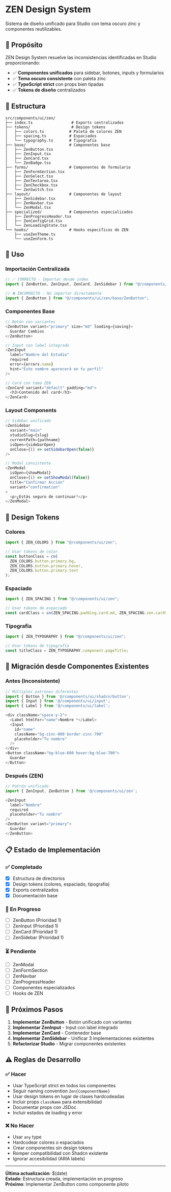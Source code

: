 # ZEN Design System

Sistema de diseño unificado para Studio con tema oscuro zinc y componentes reutilizables.

## 🎯 **Propósito**

ZEN Design System resuelve las inconsistencias identificadas en Studio proporcionando:

- ✅ **Componentes unificados** para sidebar, botones, inputs y formularios
- ✅ **Tema oscuro consistente** con paleta zinc
- ✅ **TypeScript strict** con props bien tipadas
- ✅ **Tokens de diseño** centralizados

## 📁 **Estructura**

```
src/components/ui/zen/
├── index.ts                 # Exports centralizados
├── tokens/                  # Design tokens
│   ├── colors.ts           # Paleta de colores ZEN
│   ├── spacing.ts          # Espaciados
│   └── typography.ts       # Tipografía
├── base/                   # Componentes base
│   ├── ZenButton.tsx
│   ├── ZenInput.tsx
│   ├── ZenCard.tsx
│   └── ZenBadge.tsx
├── forms/                  # Componentes de formulario
│   ├── ZenFormSection.tsx
│   ├── ZenSelect.tsx
│   ├── ZenTextarea.tsx
│   ├── ZenCheckbox.tsx
│   └── ZenSwitch.tsx
├── layout/                 # Componentes de layout
│   ├── ZenSidebar.tsx
│   ├── ZenNavbar.tsx
│   └── ZenModal.tsx
├── specialized/            # Componentes especializados
│   ├── ZenProgressHeader.tsx
│   ├── ZenConfigGrid.tsx
│   └── ZenLoadingState.tsx
└── hooks/                  # Hooks específicos de ZEN
    ├── useZenTheme.ts
    └── useZenForm.ts
```

## 🚀 **Uso**

### **Importación Centralizada**

```typescript
// ✅ CORRECTO - Importar desde index
import { ZenButton, ZenInput, ZenCard, ZenSidebar } from "@/components/ui/zen";

// ❌ INCORRECTO - No importar directamente
import { ZenButton } from "@/components/ui/zen/base/ZenButton";
```

### **Componentes Base**

```typescript
// Botón con variantes
<ZenButton variant="primary" size="md" loading={saving}>
  Guardar Cambios
</ZenButton>

// Input con label integrado
<ZenInput
  label="Nombre del Estudio"
  required
  error={errors.name}
  hint="Este nombre aparecerá en tu perfil"
/>

// Card con tema ZEN
<ZenCard variant="default" padding="md">
  <h3>Contenido del card</h3>
</ZenCard>
```

### **Layout Components**

```typescript
// Sidebar unificado
<ZenSidebar
  variant="main"
  studioSlug={slug}
  currentPath={pathname}
  isOpen={sidebarOpen}
  onClose={() => setSidebarOpen(false)}
/>

// Modal consistente
<ZenModal
  isOpen={showModal}
  onClose={() => setShowModal(false)}
  title="Confirmar Acción"
  variant="confirmation"
>
  <p>¿Estás seguro de continuar?</p>
</ZenModal>
```

## 🎨 **Design Tokens**

### **Colores**

```typescript
import { ZEN_COLORS } from "@/components/ui/zen";

// Usar tokens de color
const buttonClass = cn(
  ZEN_COLORS.button.primary.bg,
  ZEN_COLORS.button.primary.hover,
  ZEN_COLORS.button.primary.text
);
```

### **Espaciado**

```typescript
import { ZEN_SPACING } from "@/components/ui/zen";

// Usar tokens de espaciado
const cardClass = cn(ZEN_SPACING.padding.card.md, ZEN_SPACING.zen.cardSpacing);
```

### **Tipografía**

```typescript
import { ZEN_TYPOGRAPHY } from "@/components/ui/zen";

// Usar tokens de tipografía
const titleClass = ZEN_TYPOGRAPHY.component.pageTitle;
```

## 🔄 **Migración desde Componentes Existentes**

### **Antes (Inconsistente)**

```typescript
// Múltiples patrones diferentes
import { Button } from '@/components/ui/shadcn/button';
import { Input } from '@/components/ui/input';
import { Label } from '@/components/ui/label';

<div className="space-y-2">
  <Label htmlFor="name">Nombre *</Label>
  <Input
    id="name"
    className="bg-zinc-800 border-zinc-700"
    placeholder="Tu nombre"
  />
</div>
<Button className="bg-blue-600 hover:bg-blue-700">
  Guardar
</Button>
```

### **Después (ZEN)**

```typescript
// Patrón unificado
import { ZenInput, ZenButton } from '@/components/ui/zen';

<ZenInput
  label="Nombre"
  required
  placeholder="Tu nombre"
/>
<ZenButton variant="primary">
  Guardar
</ZenButton>
```

## 📋 **Estado de Implementación**

### **✅ Completado**

- [x] Estructura de directorios
- [x] Design tokens (colores, espaciado, tipografía)
- [x] Exports centralizados
- [x] Documentación base

### **🔄 En Progreso**

- [ ] ZenButton (Prioridad 1)
- [ ] ZenInput (Prioridad 1)
- [ ] ZenCard (Prioridad 1)
- [ ] ZenSidebar (Prioridad 1)

### **⏳ Pendiente**

- [ ] ZenModal
- [ ] ZenFormSection
- [ ] ZenNavbar
- [ ] ZenProgressHeader
- [ ] Componentes especializados
- [ ] Hooks de ZEN

## 🎯 **Próximos Pasos**

1. **Implementar ZenButton** - Botón unificado con variantes
2. **Implementar ZenInput** - Input con label integrado
3. **Implementar ZenCard** - Contenedor base
4. **Implementar ZenSidebar** - Unificar 3 implementaciones existentes
5. **Refactorizar Studio** - Migrar componentes existentes

## ⚠️ **Reglas de Desarrollo**

### **✅ Hacer**

- Usar TypeScript strict en todos los componentes
- Seguir naming convention `Zen{ComponentName}`
- Usar design tokens en lugar de clases hardcodeadas
- Incluir props `className` para extensibilidad
- Documentar props con JSDoc
- Incluir estados de loading y error

### **❌ No Hacer**

- Usar `any` type
- Hardcodear colores o espaciados
- Crear componentes sin design tokens
- Romper compatibilidad con Shadcn existente
- Ignorar accesibilidad (ARIA labels)

---

**Última actualización**: $(date)  
**Estado**: Estructura creada, implementación en progreso  
**Próximo**: Implementar ZenButton como componente piloto

